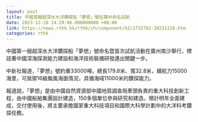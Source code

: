 ```yaml
---
layout: post
title: 中國首艘超深水大洋鑽探船「夢想」號在廣州命名試航
date: 2023-12-18 14:29:06.000000000 +08:00
link: https://news.rthk.hk/rthk/ch/component/k2/1732762-20231218.htm
categories: rthk
---
```


中國第一艘超深水大洋鑽探船「夢想」號命名暨首次試航活動在廣州南沙舉行，標誌著中國深海探測能力建設和海洋技術裝備研發邁出關鍵一步。

中新社報道，「夢想」號約重33000噸，總長179.8米、寬32.8米，續航力15000海里，可抵禦16級颱風海面情況，具備海域11000米的鑽探能力。 
 
報道說，「夢想」是由中國自然資源部中國地質調查局牽頭負責的重大科技創新工程，由中國船舶集團設計建造，150多個單位參與研究和建造。預計明年全面建成，交付使用後，將主要承擔國家重大科技項目和國際大科學計劃中的大洋科考鑽探任務。
